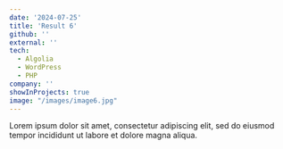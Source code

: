 ```yaml
---
date: '2024-07-25'
title: 'Result 6'
github: ''
external: ''
tech:
  - Algolia
  - WordPress
  - PHP
company: ''
showInProjects: true
image: "/images/image6.jpg"
---
```


Lorem ipsum dolor sit amet, consectetur adipiscing elit, sed do eiusmod tempor incididunt ut labore et dolore magna aliqua.